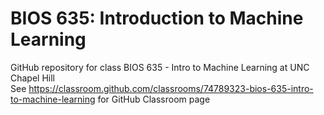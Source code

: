# BIOS 635: Introduction to Machine Learning
GitHub repository for class BIOS 635 - Intro to Machine Learning at UNC Chapel Hill<br>
See https://classroom.github.com/classrooms/74789323-bios-635-intro-to-machine-learning for GitHub Classroom page
